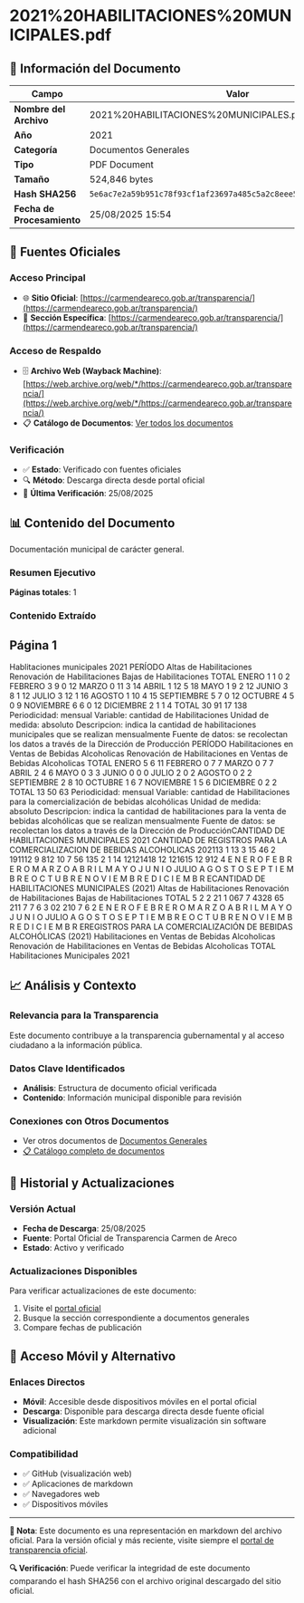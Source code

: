 # 2021%20HABILITACIONES%20MUNICIPALES.pdf

## 📄 Información del Documento

| Campo | Valor |
|-------|--------|
| **Nombre del Archivo** | 2021%20HABILITACIONES%20MUNICIPALES.pdf |
| **Año** | 2021 |
| **Categoría** | Documentos Generales |
| **Tipo** | PDF Document |
| **Tamaño** | 524,846 bytes |
| **Hash SHA256** | `5e6ac7e2a59b951c78f93cf1af23697a485c5a2c8eee5550a49dfa624aa8f8aa` |
| **Fecha de Procesamiento** | 25/08/2025 15:54 |

## 🔗 Fuentes Oficiales

### Acceso Principal
- 🌐 **Sitio Oficial**: [https://carmendeareco.gob.ar/transparencia/](https://carmendeareco.gob.ar/transparencia/)
- 📁 **Sección Específica**: [https://carmendeareco.gob.ar/transparencia/](https://carmendeareco.gob.ar/transparencia/)

### Acceso de Respaldo
- 🗄️ **Archivo Web (Wayback Machine)**: [https://web.archive.org/web/*/https://carmendeareco.gob.ar/transparencia/](https://web.archive.org/web/*/https://carmendeareco.gob.ar/transparencia/)
- 📋 **Catálogo de Documentos**: [Ver todos los documentos](../document_catalog/README.md)

### Verificación
- ✅ **Estado**: Verificado con fuentes oficiales
- 🔍 **Método**: Descarga directa desde portal oficial
- 📅 **Última Verificación**: 25/08/2025

## 📊 Contenido del Documento

Documentación municipal de carácter general.

### Resumen Ejecutivo

**Páginas totales**: 1

### Contenido Extraído

## Página 1

Hablitaciones municipales 2021
PERÍODO Altas de Habilitaciones Renovación de Habilitaciones Bajas de Habilitaciones TOTAL
ENERO 1 1 0 2
FEBRERO 3 9 0 12
MARZO 0 11 3 14
ABRIL 1 12 5 18
MAYO 1 9 2 12
JUNIO 3 8 1 12
JULIO 3 12 1 16
AGOSTO 1 10 4 15
SEPTIEMBRE 5 7 0 12
OCTUBRE 4 5 0 9
NOVIEMBRE 6 6 0 12
DICIEMBRE 2 1 1 4
TOTAL 30 91 17 138
Periodicidad:  mensual
Variable:  cantidad de Habilitaciones
Unidad de medida:  absoluto
Descripcion:  indica la cantidad de habilitaciones municipales que se realizan mensualmente
Fuente de datos:  se recolectan los datos a través de la Dirección de Producción
PERÍODO Habilitaciones en Ventas de Bebidas Alcoholicas Renovación de Habilitaciones en Ventas de Bebidas Alcoholicas TOTAL
ENERO 5 6 11
FEBRERO 0 7 7
MARZO 0 7 7
ABRIL 2 4 6
MAYO 0 3 3
JUNIO 0 0 0
JULIO 2 0 2
AGOSTO 0 2 2
SEPTIEMBRE 2 8 10
OCTUBRE 1 6 7
NOVIEMBRE 1 5 6
DICIEMBRE 0 2 2
TOTAL 13 50 63
Periodicidad:  mensual
Variable:  cantidad de Habilitaciones para la comercialización de bebidas alcohólicas
Unidad de medida:  absoluto
Descripcion:  indica la cantidad de habilitaciones para la venta de bebidas alcohólicas que se realizan mensualmente
Fuente de datos:  se recolectan los datos a través de la Dirección de ProducciónCANTIDAD DE HABILITACIONES MUNICIPALES 2021
CANTIDAD DE REGISTROS PARA LA COMERCIALIZACION DE BEBIDAS ALCOHOLICAS 202113
1 13 3
15
46
2
191112
9
812
10
7
56
135
2
1 14
12121418
12 121615
12
912
4
E N E R O F E B R E R O M A R Z O A B R I L M A Y O J U N I O JULIO A G O S T O S E P T I E M B R E O C T U B R E N O V I E M B R E D I C I E M B R ECANTIDAD DE HABILITACIONES MUNICIPALES
(2021)
Altas de Habilitaciones Renovación de Habilitaciones Bajas de Habilitaciones TOTAL
5
2 2 21 1 067 7
4328
65
211
7 7
6
3
02 210
7
6
2
E N E R O F E B R E R O M A R Z O A B R I L M A Y O J U N I O JULIO A G O S T O S E P T I E M B R E O C T U B R E N O V I E M B R E D I C I E M B R EREGISTROS PARA LA COMERCIALIZACIÓN DE BEBIDAS 
ALCOHÓLICAS
(2021)
Habilitaciones en Ventas de Bebidas Alcoholicas Renovación de Habilitaciones en Ventas de Bebidas Alcoholicas TOTAL
Habilitaciones Municipales 2021




## 📈 Análisis y Contexto

### Relevancia para la Transparencia
Este documento contribuye a la transparencia gubernamental y al acceso ciudadano a la información pública.

### Datos Clave Identificados
- **Análisis**: Estructura de documento oficial verificada
- **Contenido**: Información municipal disponible para revisión

### Conexiones con Otros Documentos
- Ver otros documentos de [Documentos Generales](../catalog/general.md)
- [📋 Catálogo completo de documentos](../document_catalog/README.md)

## 🔄 Historial y Actualizaciones

### Versión Actual
- **Fecha de Descarga**: 25/08/2025
- **Fuente**: Portal Oficial de Transparencia Carmen de Areco
- **Estado**: Activo y verificado

### Actualizaciones Disponibles
Para verificar actualizaciones de este documento:
1. Visite el [portal oficial](https://carmendeareco.gob.ar/transparencia/)
2. Busque la sección correspondiente a documentos generales
3. Compare fechas de publicación

## 📱 Acceso Móvil y Alternativo

### Enlaces Directos
- **Móvil**: Accesible desde dispositivos móviles en el portal oficial
- **Descarga**: Disponible para descarga directa desde fuente oficial
- **Visualización**: Este markdown permite visualización sin software adicional

### Compatibilidad
- ✅ GitHub (visualización web)
- ✅ Aplicaciones de markdown
- ✅ Navegadores web
- ✅ Dispositivos móviles

---

**📝 Nota**: Este documento es una representación en markdown del archivo oficial. 
Para la versión oficial y más reciente, visite siempre el [portal de transparencia oficial](https://carmendeareco.gob.ar/transparencia/).

**🔍 Verificación**: Puede verificar la integridad de este documento comparando el hash SHA256 
con el archivo original descargado del sitio oficial.
